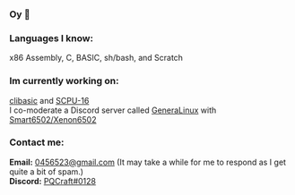 ### Oy 👋
### **Languages I know:**
x86 Assembly, C, BASIC, sh/bash, and Scratch<br>
### **Im currently working on:**
[clibasic](https://github.com/PQCraft/clibasic) and [SCPU-16](https://scratch.mit.edu/projects/425617355)<br>
I co-moderate a Discord server called [GeneraLinux]() with [Smart6502/Xenon6502](http://github.com/smart6502)<br>
### **Contact me:**
**Email:** [0456523@gmail.com](mailto:0456523@gmail.com) (It may take a while for me to respond as I get quite a bit of spam.)<br>
**Discord:** [PQCraft#0128](https://discord.com/channels/@me/PQCraft#0128/)<br>
